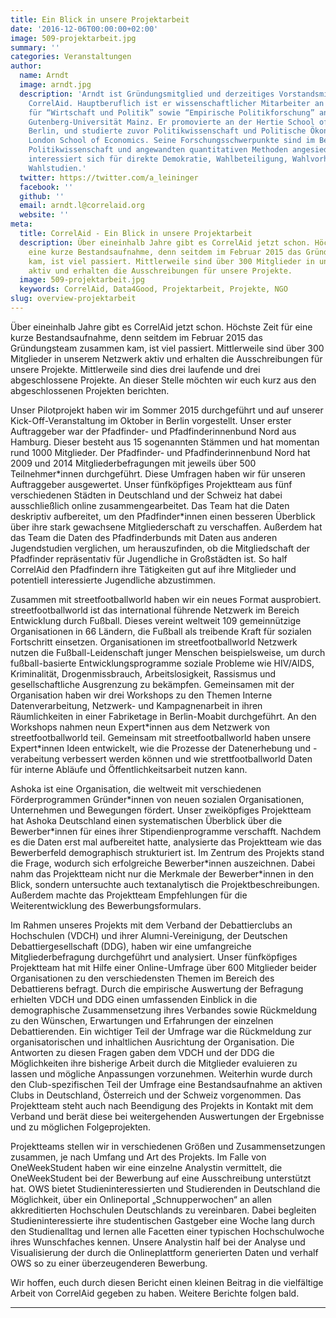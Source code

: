 ```yaml
---
title: Ein Blick in unsere Projektarbeit
date: '2016-12-06T00:00:00+02:00'
image: 509-projektarbeit.jpg
summary: ''
categories: Veranstaltungen
author:
  name: Arndt
  image: arndt.jpg
  description: 'Arndt ist Gründungsmitglied und derzeitiges Vorstandsmitglied von
    CorrelAid. Hauptberuflich ist er wissenschaftlicher Mitarbeiter an den Lehrstühlen
    für “Wirtschaft und Politik” sowie “Empirische Politikforschung” an der Johannes
    Gutenberg-Universität Mainz. Er promovierte an der Hertie School of Governance,
    Berlin, und studierte zuvor Politikwissenschaft und Politische Ökonomie an der
    London School of Economics. Seine Forschungsschwerpunkte sind im Bereich der Vergleichenden
    Politikwissenschaft und angewandten quantitativen Methoden angesiedelt: Arndt
    interessiert sich für direkte Demokratie, Wahlbeteiligung, Wahlvorhersagen und
    Wahlstudien.'
  twitter: https://twitter.com/a_leininger
  facebook: ''
  github: ''
  email: arndt.l@correlaid.org
  website: ''
meta:
  title: CorrelAid - Ein Blick in unsere Projektarbeit
  description: Über eineinhalb Jahre gibt es CorrelAid jetzt schon. Höchste Zeit für
    eine kurze Bestandsaufnahme, denn seitdem im Februar 2015 das Gründungsteam zusammen
    kam, ist viel passiert. Mittlerweile sind über 300 Mitglieder in unserem Netzwerk
    aktiv und erhalten die Ausschreibungen für unsere Projekte.
  image: 509-projektarbeit.jpg
  keywords: CorrelAid, Data4Good, Projektarbeit, Projekte, NGO
slug: overview-projektarbeit
---
```


Über eineinhalb Jahre gibt es CorrelAid jetzt schon. Höchste Zeit für
eine kurze Bestandsaufnahme, denn seitdem im Februar 2015 das
Gründungsteam zusammen kam, ist viel passiert. Mittlerweile sind über
300 Mitglieder in unserem Netzwerk aktiv und erhalten die
Ausschreibungen für unsere Projekte. Mittlerweile sind dies drei
laufende und drei abgeschlossene Projekte. An dieser Stelle möchten wir
euch kurz aus den abgeschlossenen Projekten berichten.

Unser Pilotprojekt haben wir im Sommer 2015 durchgeführt und auf unserer
Kick-Off-Veranstaltung im Oktober in Berlin vorgestellt. Unser erster
Auftraggeber war der Pfadfinder- und Pfadfinderinnenbund Nord aus
Hamburg. Dieser besteht aus 15 sogenannten Stämmen und hat momentan rund
1000 Mitglieder. Der Pfadfinder- und Pfadfinderinnenbund Nord hat 2009
und 2014 Mitgliederbefragungen mit jeweils über 500 Teilnehmer\*innen
durchgeführt. Diese Umfragen haben wir für unseren Auftraggeber
ausgewertet. Unser fünfköpfiges Projektteam aus fünf verschiedenen
Städten in Deutschland und der Schweiz hat dabei ausschließlich online
zusammengearbeitet. Das Team hat die Daten deskriptiv aufbereitet, um
den Pfadfinder\*innen einen besseren Überblick über ihre stark gewachsene
Mitgliederschaft zu verschaffen. Außerdem hat das Team die Daten des
Pfadfinderbunds mit Daten aus anderen Jugendstudien verglichen, um
herauszufinden, ob die Mitgliedschaft der Pfadfinder repräsentativ für
Jugendliche in Großstädten ist. So half CorrelAid den Pfadfindern ihre
Tätigkeiten gut auf ihre Mitglieder und potentiell interessierte
Jugendliche abzustimmen.

Zusammen mit streetfootballworld haben wir ein neues Format ausprobiert.
streetfootballworld ist das international führende Netzwerk im Bereich
Entwicklung durch Fußball. Dieses vereint weltweit 109 gemeinnützige
Organisationen in 66 Ländern, die Fußball als treibende Kraft für
sozialen Fortschritt einsetzen. Organisationen im streetfootballworld
Netzwerk nutzen die Fußball-Leidenschaft junger Menschen beispielsweise,
um durch fußball-basierte Entwicklungsprogramme soziale Probleme wie
HIV/AIDS, Kriminalität, Drogenmissbrauch, Arbeitslosigkeit, Rassismus
und gesellschaftliche Ausgrenzung zu bekämpfen. Gemeinsamen mit der
Organisation haben wir drei Workshops zu den Themen Interne
Datenverarbeitung, Netzwerk- und Kampagnenarbeit in ihren Räumlichkeiten
in einer Fabriketage in Berlin-Moabit durchgeführt. An den Workshops
nahmen neun Expert\*innen aus dem Netzwerk von streetfootballworld teil.
Gemeinsam mit streetfootballworld haben unsere Expert\*innen Ideen
entwickelt, wie die Prozesse der Datenerhebung und -verabeitung
verbessert werden können und wie strettfootballworld Daten für interne
Abläufe und Öffentlichkeitsarbeit nutzen kann.

Ashoka ist eine Organisation, die weltweit mit verschiedenen
Förderprogrammen Gründer\*innen von neuen sozialen Organisationen,
Unternehmen und Bewegungen fördert. Unser zweiköpfiges Projektteam hat
Ashoka Deutschland einen systematischen Überblick über die Bewerber\*innen
für eines ihrer Stipendienprogramme verschafft. Nachdem es die Daten
erst mal aufbereitet hatte, analysierte das Projektteam wie das
Bewerberfeld demographisch strukturiert ist. Im Zentrum des Projekts
stand die Frage, wodurch sich erfolgreiche Bewerber\*innen auszeichnen.
Dabei nahm das Projektteam nicht nur die Merkmale der Bewerber\*innen in
den Blick, sondern untersuchte auch textanalytisch die
Projektbeschreibungen. Außerdem machte das Projektteam Empfehlungen für
die Weiterentwicklung des Bewerbungsformulars.

Im Rahmen unseres Projekts mit dem Verband der Debattierclubs an
Hochschulen (VDCH) und ihrer Alumni-Vereinigung, der Deutschen
Debattiergesellschaft (DDG), haben wir eine umfangreiche
Mitgliederbefragung durchgeführt und analysiert. Unser fünfköpfiges
Projektteam hat mit Hilfe einer Online-Umfrage über 600 Mitglieder
beider Organisationen zu den verschiedensten Themen im Bereich des
Debattierens befragt. Durch die empirische Auswertung der Befragung
erhielten VDCH und DDG einen umfassenden Einblick in die demographische
Zusammensetzung ihres Verbandes sowie Rückmeldung zu den Wünschen,
Erwartungen und Erfahrungen der einzelnen Debattierenden. Ein wichtiger
Teil der Umfrage war die Rückmeldung zur organisatorischen und
inhaltlichen Ausrichtung der Organisation. Die Antworten zu diesen
Fragen gaben dem VDCH und der DDG die Möglichkeiten ihre bisherige
Arbeit durch die Mitglieder evaluieren zu lassen und mögliche
Anpassungen vorzunehmen. Weiterhin wurde durch den Club-spezifischen
Teil der Umfrage eine Bestandsaufnahme an aktiven Clubs in Deutschland,
Österreich und der Schweiz vorgenommen. Das Projektteam steht auch nach
Beendigung des Projekts in Kontakt mit dem Verband und berät diese bei
weitergehenden Auswertungen der Ergebnisse und zu möglichen
Folgeprojekten.

Projektteams stellen wir in verschiedenen Größen und Zusammensetzungen
zusammen, je nach Umfang und Art des Projekts. Im Falle von
OneWeekStudent haben wir eine einzelne Analystin vermittelt, die
OneWeekStudent bei der Bewerbung auf eine Ausschreibung unterstützt hat.
OWS bietet Studieninteressierten und Studierenden in Deutschland die
Möglichkeit, über ein Onlineportal „Schnupperwochen“ an allen
akkreditierten Hochschulen Deutschlands zu vereinbaren. Dabei begleiten
Studieninteressierte ihre studentischen Gastgeber eine Woche lang durch
den Studienalltag und lernen alle Facetten einer typischen
Hochschulwoche ihres Wunschfaches kennen. Unsere Analystin half bei der
Analyse und Visualisierung der durch die Onlineplattform generierten
Daten und verhalf OWS so zu einer überzeugenderen Bewerbung.

Wir hoffen, euch durch diesen Bericht einen kleinen Beitrag in die
vielfältige Arbeit von CorrelAid gegeben zu haben. Weitere Berichte
folgen bald.

------------------------------------------------------------------------



